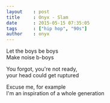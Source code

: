 ```yaml
---
layout    : post
title     : Onyx - Slam
date      : 2015-05-15 07:35:05
tags      : ["hip hop", "90s"]
author    : onyx
---
```


Let the boys be boys\
Make noise b-boys
<!--more-->

You forgot, you're not ready,\
your head could get ruptured

Excuse me, for example\
I'm an inspiration of a whole generation

